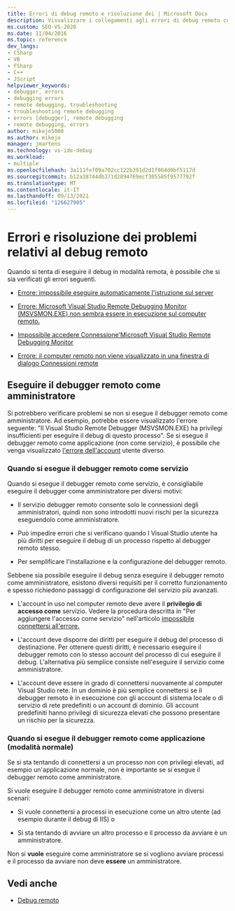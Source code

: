 ```yaml
---
title: Errori di debug remoto e risoluzione dei | Microsoft Docs
description: Visualizzare i collegamenti agli errori di debug remoto comuni in Visual Studio. Informazioni su come eseguire il debugger remoto come amministratore.
ms.custom: SEO-VS-2020
ms.date: 11/04/2016
ms.topic: reference
dev_langs:
- CSharp
- VB
- FSharp
- C++
- JScript
helpviewer_keywords:
- debugger, errors
- debugging errors
- remote debugging, troubleshooting
- troubleshooting remote debugging
- errors [debugger], remote debugging
- remote debugging, errors
author: mikejo5000
ms.author: mikejo
manager: jmartens
ms.technology: vs-ide-debug
ms.workload:
- multiple
ms.openlocfilehash: 3a111fef09a702cc122b391d2d1f864d0bf5117d
ms.sourcegitcommit: b12a38744db371d2894769ecf305585f9577792f
ms.translationtype: MT
ms.contentlocale: it-IT
ms.lasthandoff: 09/13/2021
ms.locfileid: "126627905"
---
```

# <a name="remote-debugging-errors-and-troubleshooting"></a>Errori e risoluzione dei problemi relativi al debug remoto

Quando si tenta di eseguire il debug in modalità remota, è possibile che si sia verificati gli errori seguenti.

- [Errore: impossibile eseguire automaticamente l'istruzione sul server](../debugger/error-unable-to-automatically-step-into-the-server.md)

- [Errore: Microsoft Visual Studio Remote Debugging Monitor (MSVSMON.EXE) non sembra essere in esecuzione sul computer remoto.](error-remote-debugging-monitor-msvsmon-exe-does-not-appear-to-be-running.md)

- [Impossibile accedere Connessione'Microsoft Visual Studio Remote Debugging Monitor](../debugger/unable-to-connect-to-the-microsoft-visual-studio-remote-debugging-monitor.md)

- [Errore: il computer remoto non viene visualizzato in una finestra di dialogo Connessioni remote](../debugger/error-remote-machine-does-not-appear-in-a-remote-connections-dialog.md)

## <a name="run-the-remote-debugger-as-an-administrator"></a>Eseguire il debugger remoto come amministratore

Si potrebbero verificare problemi se non si esegue il debugger remoto come amministratore. Ad esempio, potrebbe essere visualizzato l'errore seguente: "Il Visual Studio Remote Debugger (MSVSMON.EXE) ha privilegi insufficienti per eseguire il debug di questo processo". Se si esegue il debugger remoto come applicazione (non come servizio), è possibile che venga visualizzato [l'errore dell'account](error-the-microsoft-visual-studio-remote-debugging-monitor-on-the-remote-computer-is-running-as-a-different-user.md) utente diverso.

### <a name="when-running-the-remote-debugger-as-a-service"></a>Quando si esegue il debugger remoto come servizio

Quando si esegue il debugger remoto come servizio, è consigliabile eseguire il debugger come amministratore per diversi motivi:

- Il servizio debugger remoto consente solo le  connessioni degli amministratori, quindi non sono introdotti nuovi rischi per la sicurezza eseguendolo come amministratore.

- Può impedire errori che si verificano quando l Visual Studio utente ha più diritti per eseguire il debug di un processo rispetto al debugger remoto stesso.

- Per semplificare l'installazione e la configurazione del debugger remoto.

Sebbene sia possibile eseguire il debug senza eseguire il debugger remoto come amministratore, esistono diversi requisiti per il corretto funzionamento e spesso richiedono passaggi di configurazione del servizio più avanzati.

- L'account in uso nel computer remoto deve avere il **privilegio di accesso come** servizio. Vedere la procedura descritta in "Per aggiungere l'accesso come servizio" nell'articolo [impossibile connettersi all'errore.](error-the-visual-studio-remote-debugger-service-on-the-target-computer-cannot-connect-back-to-this-computer.md)

- L'account deve disporre dei diritti per eseguire il debug del processo di destinazione. Per ottenere questi diritti, è necessario eseguire il debugger remoto con lo stesso account del processo di cui eseguire il debug. L'alternativa più semplice consiste nell'eseguire il servizio come amministratore. 

- L'account deve essere in grado di connettersi nuovamente al computer Visual Studio rete. In un dominio è più semplice connettersi se il debugger remoto è in esecuzione con gli account di sistema locale o di servizio di rete predefiniti o un account di dominio. Gli account predefiniti hanno privilegi di sicurezza elevati che possono presentare un rischio per la sicurezza.

### <a name="when-running-the-remote-debugger-as-an-application-normal-mode"></a>Quando si esegue il debugger remoto come applicazione (modalità normale)

Se si sta tentando di connettersi a un processo non con privilegi elevati, ad esempio un'applicazione normale, non è importante se si esegue il debugger remoto come amministratore.

Si vuole eseguire il debugger remoto come amministratore in diversi scenari:

- Si vuole connettersi a processi in esecuzione come un altro utente (ad esempio durante il debug di IIS) o

- Si sta tentando di avviare un altro processo e il processo da avviare è un amministratore.

Non si **vuole** eseguire come amministratore se si vogliono avviare processi e il processo da avviare non deve **essere** un amministratore.

## <a name="see-also"></a>Vedi anche
- [Debug remoto](../debugger/remote-debugging.md)